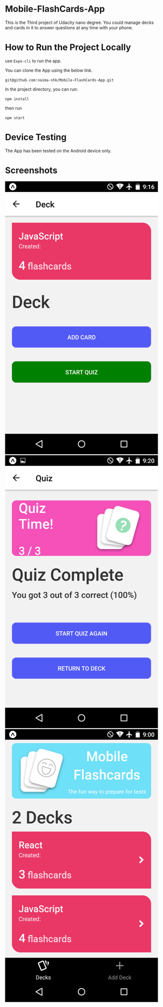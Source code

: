 # Mobile-FlashCards-App

This is the Third project of Udacity nano degree. You could manage decks and cards in it to answer questions at any time with your phone.

# How to Run the Project Locally

use `Expo-cli` to run the app.

You can clone the App using the below link.

`git@github.com:naima-shk/Mobile-FlashCards-App.git`

In the project directory, you can run:

`npm install`

then run

`npm start`

# Device Testing

The App has been tested on the Android device only.

# Screenshots

![](images/deck1.png)
![](images/deck2.png)
![](images/deck3.png)
